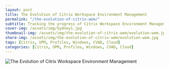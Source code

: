 ```yaml
---
layout: post
title: The Evolution of Citrix Workspace Environment Management
permalink: "/the-evolution-of-citrix-wem/"
subtitle: Tracking the progress of Citrix Workspace Environment Management capability
cover-img: /assets/img/Sydney1.jpg
thumbnail-img: /assets/img/the-evolution-of-citrix-wem/evolution-wem.jpg
share-img: /assets/img/the-evolution-of-citrix-wem/evolution-wem.jpg
tags: [Citrix, UPM, Profiles, Windows, CVAD, Cloud]
categories: [Citrix, UPM, Profiles, Windows, CVAD, Cloud]
---
```


![The Evolution of Citrix Workspace Environment Management]({{site.baseurl}}/assets/img/the-evolution-of-citrix-wem/evolution-wem.jpg)
